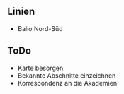 ## Linien
* Balio Nord-Süd
## ToDo
+ Karte besorgen
+ Bekannte Abschnitte einzeichnen
+ Korrespondenz an die Akademien